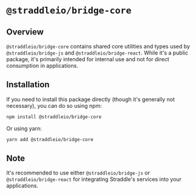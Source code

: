 # `@straddleio/bridge-core`

## Overview

`@straddleio/bridge-core` contains shared core utilities and types used by `@straddleio/bridge-js` and `@straddleio/bridge-react`. While it's a public package, it's primarily intended for internal use and not for direct consumption in applications.

## Installation

If you need to install this package directly (though it's generally not necessary), you can do so using npm:

```bash
npm install @straddleio/bridge-core
```

Or using yarn:

```bash
yarn add @straddleio/bridge-core
```

## Note

It's recommended to use either `@straddleio/bridge-js` or `@straddleio/bridge-react` for integrating Straddle's services into your applications.
